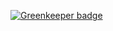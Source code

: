 
[![Greenkeeper badge](https://badges.greenkeeper.io/addisonschultz/atlassian.svg)](https://greenkeeper.io/)
